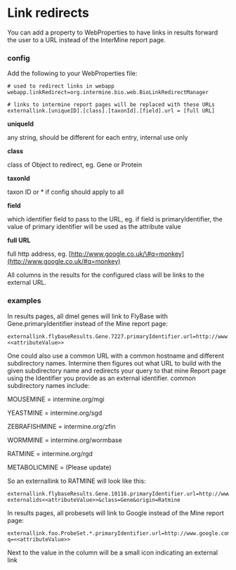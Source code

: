 # Link redirects

You can add a property to WebProperties to have links in results forward the user to a URL instead of the InterMine report page.

### config

Add the following to your WebProperties file:

```text
# used to redirect links in webapp
webapp.linkRedirect=org.intermine.bio.web.BioLinkRedirectManager

# links to intermine report pages will be replaced with these URLs
externallink.[uniqueID].[class].[taxonId].[field].url = [full URL]
```

**uniqueId**

any string, should be different for each entry, internal use only

**class**

class of Object to redirect, eg. Gene or Protein

**taxonId**

taxon ID or \* if config should apply to all

**field**

which identifier field to pass to the URL, eg. if field is primaryIdentifier, the value of primary identifier will be used as the attribute value

**full URL**

full http address, eg. [http://www.google.co.uk/\#q=monkey](http://www.google.co.uk/#q=monkey)

All columns in the results for the configured class will be links to the external URL.

### examples

In results pages, all dmel genes will link to FlyBase with Gene.primaryIdentifier instead of the Mine report page:

```text
externallink.flybaseResults.Gene.7227.primaryIdentifier.url=http://www.flybase.org/.bin/fbidq.html?<<attributeValue>>
```

One could also use a common URL with a common hostname and different subdirectory names. Intermine then figures out what URL to build with the given subdirectory name and redirects your query to that mine Report page using the Identifier you provide as an external identifier. common subdirectory names include:

MOUSEMINE = intermine.org/mgi

YEASTMINE = intermine.org/sgd

ZEBRAFISHMINE = intermine.org/zfin

WORMMINE = intermine.org/wormbase

RATMINE = intermine.org/rgd

METABOLICMINE = \(Please update\)

So an externallink to RATMINE will look like this:

```text
externallink.flybaseResults.Gene.10116.primaryIdentifier.url=http://www.intermine.org/rgd/portal.do?externalids<<attributeValue>>&class=Gene&origin=Ratmine
```

In results pages, all probesets will link to Google instead of the Mine report page:

```text
externallink.foo.ProbeSet.*.primaryIdentifier.url=http://www.google.com?q=<<attributeValue>>
```

Next to the value in the column will be a small icon indicating an external link


